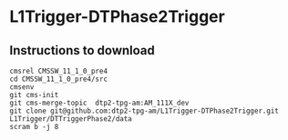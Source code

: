# L1Trigger-DTPhase2Trigger

## Instructions to download

```
cmsrel CMSSW_11_1_0_pre4
cd CMSSW_11_1_0_pre4/src
cmsenv
git cms-init
git cms-merge-topic  dtp2-tpg-am:AM_111X_dev
git clone git@github.com:dtp2-tpg-am/L1Trigger-DTPhase2Trigger.git L1Trigger/DTTriggerPhase2/data
scram b -j 8
```
